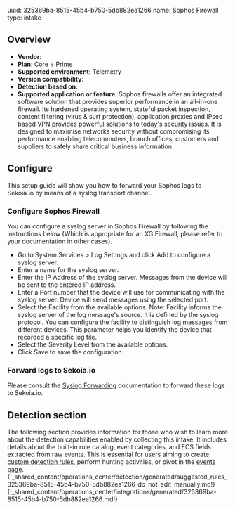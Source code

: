 uuid: 325369ba-8515-45b4-b750-5db882ea1266
name: Sophos Firewall
type: intake

## Overview
  - **Vendor**:
- **Plan**: Core + Prime
- **Supported environment**: Telemetry
- **Version compatibility**:
- **Detection based on**:
- **Supported application or feature**:
Sophos firewalls offer an integrated software solution that provides superior performance in an all-in-one firewall. Its hardened operating system, stateful packet inspection, content filtering (virus & surf protection), application proxies and IPsec based VPN provides powerful solutions to today's security issues. It is designed to maximise networks security without compromising its performance enabling telecommuters, branch offices, customers and suppliers to safely share critical business information.




## Configure

This setup guide will show you how to forward your Sophos logs
to Sekoia.io by means of a syslog transport channel.

### Configure Sophos Firewall
You can configure a syslog server in Sophos Firewall by following the instructions below (Which is appropriate for an XG Firewall, please refer to your documentation in other cases).

- Go to System Services > Log Settings and click Add to configure a syslog server.
- Enter a name for the syslog server.
- Enter the IP Address of the syslog server. Messages from the device will be sent to the entered IP address.
- Enter a Port number that the device will use for communicating with the syslog server. Device will send messages using the selected port.
- Select the Facility from the available options. Note: Facility informs the syslog server of the log message's source. It is defined by the syslog protocol. You can configure the facility to distinguish log messages from different devices. This parameter helps you identify the device that recorded a specific log file.
- Select the Severity Level from the available options.
- Click Save to save the configuration.

### Forward logs to Sekoia.io

Please consult the [Syslog Forwarding](../../../../ingestion_methods/sekoiaio_forwarder/) documentation to forward these logs to Sekoia.io.


## Detection section

The following section provides information for those who wish to learn more about the detection capabilities enabled by collecting this intake. It includes details about the built-in rule catalog, event categories, and ECS fields extracted from raw events. This is essential for users aiming to create [custom detection rules](/docs/xdr/features/detect/sigma.md), perform hunting activities, or pivot in the [events page](/docs/xdr/features/investigate/events.md).
{!_shared_content/operations_center/detection/generated/suggested_rules_325369ba-8515-45b4-b750-5db882ea1266_do_not_edit_manually.md!}
{!_shared_content/operations_center/integrations/generated/325369ba-8515-45b4-b750-5db882ea1266.md!}

